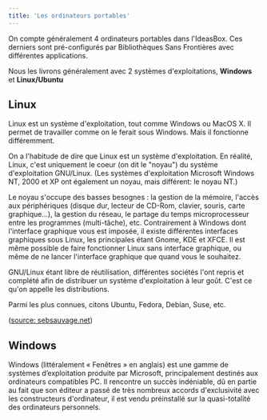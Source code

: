```yaml
---
title: 'Les ordinateurs portables'
---
```


On compte généralement 4 ordinateurs portables dans l'IdeasBox. 
Ces derniers sont pré-configurés par Bibliothèques Sans Frontières avec différentes applications. 

Nous les livrons généralement avec 2 systèmes d'exploitations, **Windows** et **Linux/Ubuntu**

## Linux

Linux est un système d'exploitation, tout comme Windows ou MacOS X. Il permet de travailler comme on le ferait sous Windows. Mais il fonctionne différemment.

On a l'habitude de dire que Linux est un système d'exploitation. En réalité, Linux, c'est uniquement le coeur (on dit le "noyau") du système d'exploitation GNU/Linux.
(Les systèmes d'exploitation Microsoft Windows NT, 2000 et XP ont également un noyau, mais différent: le noyau NT.)

Le noyau s'occupe des basses besognes : la gestion de la mémoire, l'accès aux périphériques (disque dur, lecteur de CD-Rom, clavier, souris, carte graphique...), la gestion du réseau, le partage du temps microprocesseur entre les programmes (multi-tâche), etc.
Contrairement à Windows dont l'interface graphique vous est imposée, il existe différentes interfaces graphiques sous Linux, les principales étant Gnome, KDE et XFCE. Il est même possible de faire fonctionner Linux sans interface graphique, ou même de ne lancer l'interface graphique que quand vous le souhaitez.

GNU/Linux étant libre de réutilisation, différentes sociétés l'ont repris et complété afin de distribuer un système d'exploitation à leur goût. C'est ce qu'on appelle les distributions.

Parmi les plus connues, citons Ubuntu, Fedora, Debian, Suse, etc.

([source: sebsauvage.net](http://sebsauvage.net/comprendre/linux/))

## Windows

Windows (littéralement « Fenêtres » en anglais) est une gamme de systèmes d’exploitation produite par Microsoft, principalement destinés aux ordinateurs compatibles PC. Il rencontre un succès indéniable, dû en partie au fait que son éditeur a passé de très nombreux accords d'exclusivité avec les constructeurs d'ordinateur, il est vendu préinstallé sur la quasi-totalité des ordinateurs personnels.

